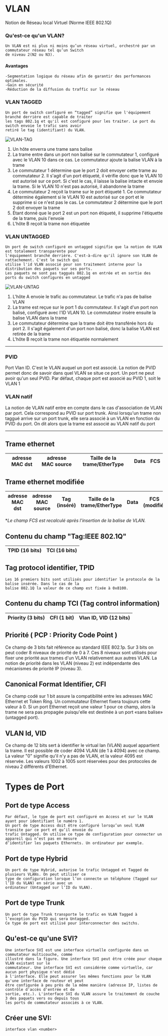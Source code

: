# VLAN
Notion de Réseau local Virtuel (Norme IEEE 802.1Q)

### Qu'est-ce qu'un VLAN?

```
Un VLAN est ni plus ni moins qu’un réseau virtuel, orchestré par un commutateur réseau tel qu’un Switch
de niveau 2(N2 ou N3). 
```

#### Avantages

```
-Segmentation logique du réseau afin de garantir des performances optimales.
-Gain en sécurité
-Réduction de la diffusion du traffic sur le réseau
```

### VLAN TAGGED
```
Un port de switch configuré en “tagged” signifie que l'équipement branché derrière est capable de traiter
les tags 802.1q et qu'il est configuré pour les traiter. Le port du switch envoie le trafic sans avoir
retiré le tag (identifiant) du VLAN.
```
![VLAN-TAG](https://user-images.githubusercontent.com/83721477/163259378-64dc352d-6dec-45d4-b7fe-56f502a2c605.jpg)

1. Un hôte enverra une trame sans balise
2. La trame entre dans un port non balisé sur le commutateur 1, configuré avec le VLAN 10 dans ce cas. Le commutateur ajoute la balise VLAN à la trame
3. Le commutateur 1 détermine que le port 2 doit envoyer cette trame au commutateur 2. Il s'agit d'un port étiqueté, il vérifie donc que le VLAN 10 est autorisé sur ce port. Si c'est le cas, il laisse la balise intacte et envoie la trame. Si le VLAN 10 n'est pas autorisé, il abandonne la trame
4. Le commutateur 2 reçoit la trame sur le port étiqueté 1. Ce commutateur détermine également si le VLAN 10 est autorisé sur ce port et le supprime si ce n'est pas le cas. Le commutateur 2 détermine que le port 2 doit envoyer la trame
5. Étant donné que le port 2 est un port non étiqueté, il supprime l'étiquette de la trame, puis l'envoie
6. L'hôte B reçoit la trame non étiquetée

### VLAN UNTAGGED
```
Un port de switch configuré en untagged signifie que la notion de VLAN est totalement transparente pour
l'équipement branché derrière. C'est-à-dire qu'il ignore son VLAN de rattachement. C'est le switch qui
utilise l'id VLAN associé pour son traitement interne pour la distribution des paquets sur ses ports.
Les paquets ne sont pas taggués 802.1q en entrée et en sortie des ports du switch configurés en untagged
```
![VLAN-UNTAG](https://user-images.githubusercontent.com/83721477/163259255-0c950335-c1be-402e-81b2-0b53b510f231.jpg)
1. L'hôte A envoie le trafic au commutateur. Le trafic n'a pas de balise VLAN
2. La trame est reçue sur le port 1 du commutateur. Il s'agit d'un port non balisé, configuré avec l'ID VLAN 10. Le commutateur insère ensuite la balise VLAN dans la trame
3. Le commutateur détermine que la trame doit être transférée hors du port 2. Il s'agit également d'un port non balisé, donc la balise VLAN est retirée de la trame
4. L'hôte B reçoit la trame non étiquetée normalement

<hr>

### PVID
Port Vlan ID. C'est le VLAN auquel un port est associé. La notion de PVID permet donc de savoir dans quel VLAN se situe ce port. Un port ne peut avoir qu'un seul PVID.
Par défaut, chaque port est associé au PVID 1, soit le VLAN 1

### VLAN natif
La notion de VLAN natif entre en compte dans le cas d'association de VLAN par port. Cela correspond au PVID sur port trunk. Ainsi lorsqu'un trame non taggué arrive sur un port trunk, elle sera associé à un VLAN en fonction du PVID du port. On dit alors que la trame est associé au VLAN natif du port
<hr>

## Trame ethernet
| adresse MAC dst | adresse MAC source | Taille de la trame/EtherType	| Data | FCS |
| :-: | :-: | :-: | :-: | :-: |

## Trame ethernet modifiée
| adresse MAC dst | adresse MAC source | Tag (inséré) | Taille de la trame/EtherType	| Data | FCS (modifié) |
| :-: | :-: | :-: | :-: | :-: | :-: |

*_Le champ FCS est recalculé après l'insertion de la balise de VLAN._

## Contenu du champ "Tag:IEEE 802.1Q"
| TPID (16 bits) | TCI (16 bits) |
| :-: | :-: |

## Tag protocol identifier, TPID
```
Les 16 premiers bits sont utilisés pour identifier le protocole de la balise insérée. Dans le cas de la
balise 802.1Q la valeur de ce champ est fixée à 0x8100.
```

## Contenu du champ TCI (Tag control information)
| Priority (3 bits) | CFI (1 bit) | Vlan ID, VID (12 bits) |
| :-: | :-: | :-: |

## Priorité ( PCP : Priority Code Point )
Ce champ de 3 bits fait référence au standard IEEE 802.1p. Sur 3 bits on peut coder 8 niveaux de priorité de 0 à 7. Ces 8 niveaux sont utilisés pour fixer une priorité aux trames d'un VLAN relativement aux autres VLAN. La notion de priorité dans les VLAN (niveau 2) est indépendante des mécanismes de priorité IP (niveau 3).

## Canonical Format Identifier, CFI
Ce champ codé sur 1 bit assure la compatibilité entre les adresses MAC Ethernet et Token Ring. Un commutateur Ethernet fixera toujours cette valeur à 0. Si un port Ethernet reçoit une valeur 1 pour ce champ, alors la trame ne sera pas propagée puisqu'elle est destinée à un port «sans balise» (untagged port).

## VLAN Id, VID
Ce champ de 12 bits sert à identifier le virtual lan (VLAN) auquel appartient la trame. Il est possible de coder 4094 VLAN (de 1 à 4094) avec ce champ. La valeur "0" signifie qu'il n'y a pas de VLAN, et la valeur 4095 est réservée. Les valeurs 1002 à 1005 sont réservées pour des protocoles de niveau 2 différents d'Ethernet.

# Types de Port

## Port de type Access
```
Par défaut, le type de port est configuré en Access et sur le VLAN ayant pour identifiant le numéro 1.
Un port de type Access doit être configuré lorsqu’un seul VLAN transite par ce port et qu’il envoie du
trafic Untagged. On utilise ce type de configuration pour connecter un appareil qui n’est pas en mesure
d’identifier les paquets Ethernets. Un ordinateur par exemple.
```

## Port de type Hybrid
```
Un port de type Hybrid, autorise le trafic Untagged et Tagged de plusieurs VLANs. On peut utiliser ce
type de configuration lorsque l’on connecte un téléphone (Tagged sur l’ID du VLAN) en série avec un
ordinateur (Untagged sur l’ID du VLAN).
```
## Port de type Trunk
```
Un port de type Trunk transporte le trafic en VLAN Tagged à l’exception du PVID qui sera Untagged.
Ce type de port est utilisé pour interconnecter des switchs.
```

## Qu'est-ce qu'une SVI?
```
Une interface SVI est une interface virtuelle configurée dans un commutateur multicouche, comme
illustré dans la figure. Une interface SVI peut être créée pour chaque VLAN existant sur le 
commutateur. Une interface SVI est considérée comme virtuelle, car aucun port physique n'est dédié
à l'interface. Elle peut assurer les mêmes fonctions pour le VLAN qu'une interface de routeur et peut
être configurée à peu près de la même manière (adresse IP, listes de contrôle d'accès d'entrée et de
sortie, etc.). L'interface SVI du VLAN assure le traitement de couche 3 des paquets vers ou depuis tous
les ports de commutateur associés à ce VLAN.
```

## Créer une SVI:
```cisco
interface vlan <number>
```
